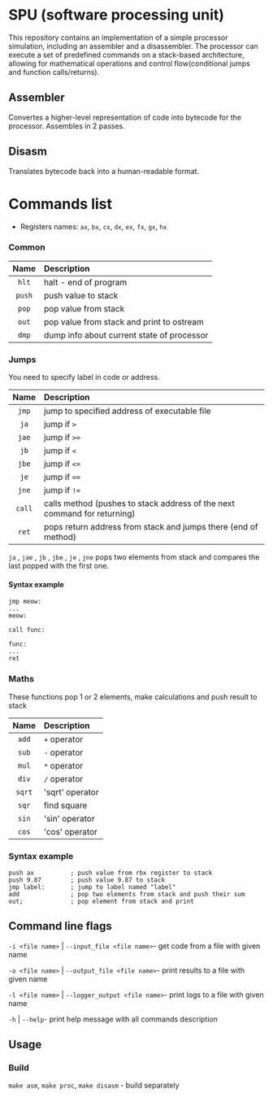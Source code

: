 # SPU (software processing unit)

This repository contains an implementation of a simple processor simulation, including an assembler and a disassembler.
The processor can execute a set of predefined commands on a stack-based architecture, allowing for mathematical operations and control flow(conditional jumps and function calls/returns).

## Assembler

Convertes a higher-level representation of code into bytecode for the processor. Assembles in 2 passes.

## Disasm

Translates bytecode back into a human-readable format.

# Commands list

- Registers names: `ax`, `bx`, `cx`, `dx`, `ex`, `fx`, `gx`, `hx`

### Common

|Name  |Description|
|:----:|:----------|
|`hlt` | halt - end of program
|`push`| push value to stack
|`pop` | pop value from stack
|`out` | pop value from stack and print to ostream
|`dmp` | dump info about current state of processor

### Jumps

You need to specify label in code or address.

|Name  |                            Description                                     |
|:----:|:---------------------------------------------------------------------------|
|`jmp` | jump to specified address of executable file
|`ja`  | jump if `>`
|`jae` | jump if `>=`
|`jb`  | jump if `<`
|`jbe` | jump if `<=`
|`je`  | jump if `==`
|`jne` | jump if `!=`
|`call`| calls method (pushes to stack address of the next command for returning)
|`ret` | pops return address from stack and jumps there (end of method)

`ja` , `jae` , `jb` , `jbe` , `je` , `jne` pops two elements from stack and compares the last popped with the first one.

#### Syntax example

```
jmp meow:
...
meow:
```

```
call func:

func:
...
ret
```

### Maths

These functions pop 1 or 2 elements, make calculations and push result to stack

|Name  |   Description   |
|:----:|:----------------|
|`add` | `+` operator
|`sub` | `-` operator
|`mul` | `*` operator
|`div` | `/` operator
|`sqrt`| 'sqrt' operator
|`sqr` | find square
|`sin` | 'sin' operator
|`cos` | 'cos' operator

### Syntax example
```
push ax          ; push value from rbx register to stack
push 9.87        ; push value 9.87 to stack
jmp label:       ; jump to label named "label"
add              ; pop two elements from stack and push their sum
out;             ; pop element from stack and print
```

## Command line flags

```-i <file name>``` | ```--input_file <file name>```- get code from a file with given name

```-o <file name>``` | ```--output_file <file name>```- print results to a file with given name

```-l <file name>``` | ```--logger_output <file name>```- print logs to a file with given name

```-h``` | ```--help```- print help message with all commands description

## Usage

### Build

`make asm`, `make proc`, `make disasm` - build separately


